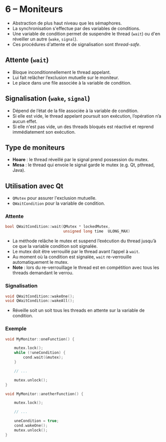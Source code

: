 # 6 – Moniteurs

* Abstraction de plus haut niveau que les sémaphores.
* La synchronisation s'effectue par des variables de conditions.
* Une variable de condition permet de suspendre le thread (`wait`) ou d'en réveiller un autre (`wake`, `signal`).
* Ces procédures d'attente et de signalisation sont *thread-safe*.

## Attente (`wait`)

* Bloque inconditionnellement le thread appelant.
* Lui fait relâcher l’exclusion mutuelle sur le moniteur.
* Le place dans une file associée à la variable de condition.

## Signalisation (`wake`, `signal`)

* Dépend de l’état de la  file associée à la variable de condition.
* Si elle est vide, le thread appelant poursuit son exécution, l’opération n’a aucun e ffet.
* Si elle n'est pas vide, un des threads bloqués est réactivé et reprend immédiatement son exécution.

## Type de moniteurs

* **Hoare** : le thread réveillé par le signal prend possession du mutex.
* **Mesa** : le thread qui envoie le signal garde le mutex (e.g. Qt, pthread, Java).

## Utilisation avec Qt

* `QMutex` pour assurer l'exclusion mutuelle.
* `QWaitCondition` pour la variable de condition.

### Attente

```c++
bool QWaitCondition::wait(QMutex * lockedMutex,
                          unsigned long time   ULONG_MAX)
```

* La méthode relâche le mutex et suspend l’exécution du thread jusqu’à ce que la variable condition soit signalée.
* Le mutex doit être verrouillé par le thread avant l’appel à `wait`.
* Au moment où la condition est signalée, `wait` re-verrouille automatiquement le mutex.
* **Note** : lors du re-verrouillage le thread est en compétition avec tous les threads demandant le verrou.
 
### Signalisation

```c++
void QWaitCondition::wakeOne();
void QWaitCondition::wakeAll();
```

* Réveille soit un soit tous les threads en attente sur la variable de condition.

### Exemple

```c++
void MyMonitor::oneFunction() {

    mutex.lock();
    while (!uneCondition) {
        cond.wait(&mutex);
    }

    // ...

    mutex.unlock();
}

void MyMonitor::anotherFunction() {

    mutex.lock();

    // ...

    uneCondition = true;
    cond.wakeOne();
    mutex.unlock();
}
```
